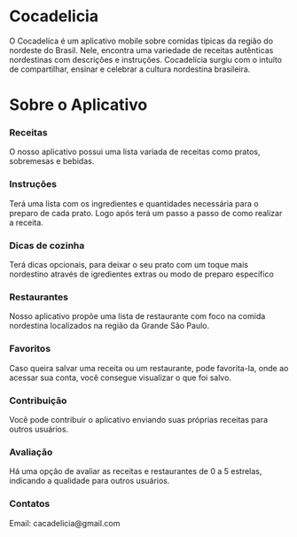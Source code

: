 # Cocadelicia

O Cocadelíca é um aplicativo mobile sobre comidas típicas da região do nordeste do Brasil. Nele, encontra uma variedade de receitas autênticas nordestinas com descrições e instruções. Cocadelícia surgiu com o intuíto de compartilhar, ensinar e celebrar a cultura nordestina brasileira.

<h1>Sobre o Aplicativo</h1>
<h3>Receitas</h3>
O nosso aplicativo possui uma lista variada de receitas como pratos, sobremesas e bebidas. 

<h3>Instruções</h3>
Terá uma lista com os ingredientes e quantidades necessária para o preparo de cada prato. Logo após terá um passo a passo de como realizar a receita.

<h3>Dicas de cozinha</h3>
Terá dicas opcionais, para deixar o seu prato com um toque mais nordestino através de igredientes extras ou modo de preparo específico

<h3>Restaurantes</h3>
Nosso aplicativo propõe uma lista de restaurante com foco na comida nordestina localizados na região da Grande São Paulo.

<h3>Favoritos</h3>
Caso queira salvar uma receita ou um restaurante, pode favorita-la, onde ao acessar sua conta, você consegue visualizar o que foi salvo. 

<h3>Contribuição</h3>
Você pode contribuir o aplicativo enviando suas próprias receitas para outros usuários.

<h3>Avaliação</h3>
Há uma opção de avaliar as receitas e restaurantes de 0 a 5 estrelas, indicando a qualidade para outros usuários.


<h3>Contatos</h3>
Email: cacadelicia@gmail.com




